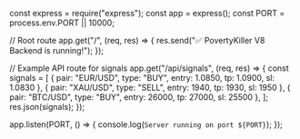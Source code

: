 const express = require("express");
const app = express();
const PORT = process.env.PORT || 10000;

// Root route
app.get("/", (req, res) => {
  res.send("✅ PovertyKiller V8 Backend is running!");
});

// Example API route for signals
app.get("/api/signals", (req, res) => {
  const signals = [
    { pair: "EUR/USD", type: "BUY", entry: 1.0850, tp: 1.0900, sl: 1.0830 },
    { pair: "XAU/USD", type: "SELL", entry: 1940, tp: 1930, sl: 1950 },
    { pair: "BTC/USD", type: "BUY", entry: 26000, tp: 27000, sl: 25500 },
  ];
  res.json(signals);
});

app.listen(PORT, () => {
  console.log(`Server running on port ${PORT}`);
});